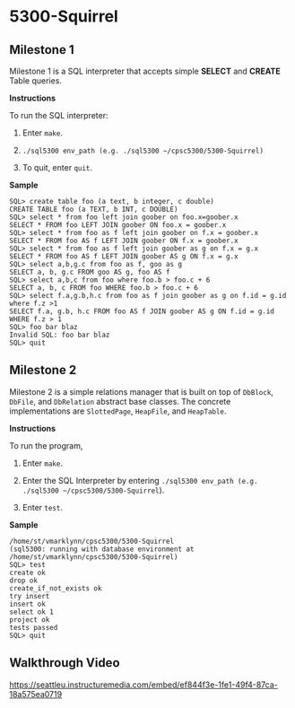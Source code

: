 # 5300-Squirrel

## Milestone 1
Milestone 1 is a SQL interpreter that accepts simple **SELECT** and **CREATE** Table queries.

**Instructions** 

To run the SQL interpreter:

1) Enter ```make```.

2) ```./sql5300 env_path (e.g. ./sql5300 ~/cpsc5300/5300-Squirrel)```

3) To quit, enter ```quit```.

**Sample**

```(sql5300: running with database environment at /home/st/smithj/sql5300env/data)
SQL> create table foo (a text, b integer, c double)
CREATE TABLE foo (a TEXT, b INT, c DOUBLE)
SQL> select * from foo left join goober on foo.x=goober.x
SELECT * FROM foo LEFT JOIN goober ON foo.x = goober.x
SQL> select * from foo as f left join goober on f.x = goober.x
SELECT * FROM foo AS f LEFT JOIN goober ON f.x = goober.x
SQL> select * from foo as f left join goober as g on f.x = g.x
SELECT * FROM foo AS f LEFT JOIN goober AS g ON f.x = g.x
SQL> select a,b,g.c from foo as f, goo as g
SELECT a, b, g.c FROM goo AS g, foo AS f
SQL> select a,b,c from foo where foo.b > foo.c + 6
SELECT a, b, c FROM foo WHERE foo.b > foo.c + 6
SQL> select f.a,g.b,h.c from foo as f join goober as g on f.id = g.id where f.z >1
SELECT f.a, g.b, h.c FROM foo AS f JOIN goober AS g ON f.id = g.id WHERE f.z > 1
SQL> foo bar blaz
Invalid SQL: foo bar blaz
SQL> quit
```

## Milestone 2
Milestone 2 is a simple relations manager that is built on top of ```DbBlock```, ```DbFile```, and ```DbRelation``` abstract base classes. The concrete implementations are ```SlottedPage```, ```HeapFile```, and ```HeapTable```. 

**Instructions**

To run the program, 

1) Enter ```make```.

2) Enter the SQL Interpreter by entering ```./sql5300 env_path (e.g. ./sql5300 ~/cpsc5300/5300-Squirrel```).

3) Enter ```test```.

**Sample**
```[vmarklynn@cs1 5300-Squirrel]$ ./sql5300 ~/cpsc5300/5300-Squirrel
/home/st/vmarklynn/cpsc5300/5300-Squirrel
(sql5300: running with database environment at /home/st/vmarklynn/cpsc5300/5300-Squirrel)
SQL> test
create ok
drop ok
create_if_not_exists ok
try insert
insert ok
select ok 1
project ok
tests passed
SQL> quit
```

## Walkthrough Video

https://seattleu.instructuremedia.com/embed/ef844f3e-1fe1-49f4-87ca-18a575ea0719